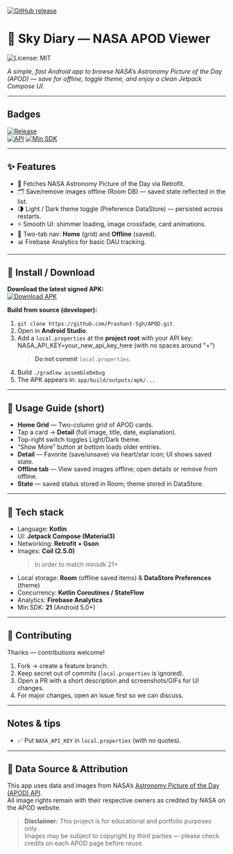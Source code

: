 [![GitHub release](https://img.shields.io/github/v/release/Prashant-Sgh/APOD?include_prereleases&style=for-the-badge)](https://github.com/Prashant-Sgh/APOD/releases/latest)

# 🚀 Sky Diary — NASA APOD Viewer  
![License: MIT](https://img.shields.io/badge/License-MIT-yellow.svg)

*A simple, fast Android app to browse NASA’s Astronomy Picture of the Day (APOD) — save for offline, toggle theme, and enjoy a clean Jetpack Compose UI.*

---

## Badges
[![Release](https://img.shields.io/github/v/release/Prashant-Sgh/APOD?style=for-the-badge)](https://github.com/Prashant-Sgh/APOD/releases/latest)  
[![API](https://img.shields.io/badge/API-NASA_APOD-blue?style=for-the-badge)]() [![Min SDK](https://img.shields.io/badge/min--sdk-21+-brightgreen?style=for-the-badge)]()

---

## ✨ Features
- 📸 Fetches NASA Astronomy Picture of the Day via Retrofit.  
- 🗂️ Save/remove images offline (Room DB) — saved state reflected in the list.  
- 🌗 Light / Dark theme toggle (Preference DataStore) — persisted across restarts.  
- ⚡ Smooth UI: shimmer loading, image crossfade, card animations.  
- 🧭 Two-tab nav: **Home** (grid) and **Offline** (saved).  
- 📊 Firebase Analytics for basic DAU tracking.

---

## 🚀 Install / Download
**Download the latest signed APK:**  
[![Download APK](https://img.shields.io/badge/Download%20APK-Latest-blue?style=for-the-badge)](https://github.com/Prashant-Sgh/APOD/releases/download/v1.0.0/app-release.apk)

**Build from source (developer):**
1. `git clone https://github.com/Prashant-Sgh/APOD.git`  
2. Open in **Android Studio**.  
3. Add a `local.properties` at the **project root** with your API key: NASA_API_KEY=your_new_api_key_here (with no spaces around "=")
   > **Do not commit** `local.properties`.  
4. Build `./gradlew assembleDebug`  
5. The APK appears in: `app/build/outputs/apk/...`

---

## 🧭 Usage Guide (short)
- **Home Grid** — Two-column grid of APOD cards.  
- Tap a card → **Detail** (full image, title, date, explanation).  
- Top-right switch toggles Light/Dark theme.  
- “Show More” button at bottom loads older entries.  
- **Detail** — Favorite (save/unsave) via heart/star icon; UI shows saved state.  
- **Offline tab** — View saved images offline; open details or remove from offline.  
- **State** — saved status stored in Room; theme stored in DataStore.

---

## 🧰 Tech stack
- Language: **Kotlin**  
- UI: **Jetpack Compose (Material3)**  
- Networking: **Retrofit + Gson**  
- Images: **Coil (2.5.0)**
  > In order to match minsdk 21+
- Local storage: **Room** (offline saved items) & **DataStore Preferences** (theme)  
- Concurrency: **Kotlin Coroutines / StateFlow**  
- Analytics: **Firebase Analytics** 
- Min SDK: **21** (Android 5.0+)

---

## 🤝 Contributing
Thanks — contributions welcome!  
1. Fork → create a feature branch.  
2. Keep secret out of commits (`local.properties` is ignored).  
3. Open a PR with a short description and screenshots/GIFs for UI changes.  
4. For major changes, open an issue first so we can discuss.

---

## Notes & tips
- ✅ Put `NASA_API_KEY` in `local.properties` (with no quotes).  

---

## 📡 Data Source & Attribution

This app uses data and images from NASA’s [Astronomy Picture of the Day (APOD) API](https://api.nasa.gov/).  
All image rights remain with their respective owners as credited by NASA on the APOD website.

> **Disclaimer:** This project is for educational and portfolio purposes only.  
> Images may be subject to copyright by third parties — please check credits on each APOD page before reuse.
